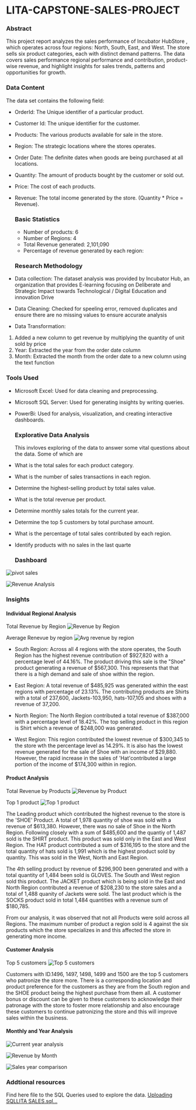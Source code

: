 # LITA-CAPSTONE-SALES-PROJECT

### Abstract
This project report analyzes the sales performance of Incubator HubStore , which operates across four regions: North, South, East, and West. The store sells six product categories, each with distinct demand patterns. The data covers sales performance regional performance and contribution, product-wise revenue, and highlight insights for sales trends, patterns and opportunities for growth.


### Data Content
The data set contains the following field:
- OrderId: The Unique identifier of a particular product.
- Customer Id: The unique identifier for the customer.
- Products: The various products available for sale in the store.
- Region: The strategic locations where the stores operates.
- Order Date: The definite dates when goods are being purchased at all locations.
- Quantity: The amount of products bought by the customer or sold out.
- Price: The cost of each products.
- Revenue: The total income generated by the store. (Quantity * Price = Revenue).

  ### Basic Statistics
  - Number of products: 6
  - Number of Regions: 4
  - Total Revenue generated: 2,101,090
  - Percentage of revenue generated by each region:

  ### Research Methodology

- Data collection: The dataset analysis was provided by Incubator Hub, an organization that provides E-learning focusing on Deliberate and Strategic Impact towards Technological / Digital Education and innovation Drive

- Data Cleaning: Checked for speeling error, removed duplicates and ensure there are no missing values to ensure accurate analysis

- Data Transformation:
1. Added a new column to get revenue by multiplying the quantity of unit sold by price
2. Year: Extracted the year from the order date column 
3. Month: Extracted the month from the order date to a new column using the text function


### Tools Used
 
- Microsoft Excel: Used for data cleaning and preprocessing.

- Microsoft SQL Server: Used for generating insights by writing queries.

- PowerBi: Used for analysis, visualization, and creating interactive dashboards.

  ### Explorative Data Analysis
  This invloves exploring of the data to answer some vital questions about the data. Some of which are
- What is the total sales for each product category. 
- What is the number of sales transactions in each region. 
- Determine the highest-selling product by total sales value. 
- What is the total revenue per product. 
- Determine monthly sales totals for the current year. 
- Determine the top 5 customers by total purchase amount. 
- What is the percentage of total sales contributed by each region. 
- Identify products with no sales in the last quarte

  ### Dashboard

![pivot sales](https://github.com/user-attachments/assets/b8cb69a1-c186-4314-a858-f17228305e43)

![Revenue Analysis](https://github.com/user-attachments/assets/a619145d-1c89-487b-a058-04a7f0a08dfb)

  ### Insights
  
#### Individual Regional Analysis
Total Revenue by Region
![Revenue by Region](https://github.com/user-attachments/assets/2b1ff2d1-671d-4904-bf0a-fb5182476cb8)


Average Renevue by region
![Avg revenue by region](https://github.com/user-attachments/assets/ed8d243d-56eb-4ded-981a-047464ba4389)

- South Region: Across all 4 regions with the store operates, the South Region has the highest revenue contribution of $927,820 with a percentage level of 44.16%. The product driving this sale is the "Shoe" product generating a revenue of $567,300. This represents that that there is a high demand and sale of shoe within the region. 
 
- East Region: A total revenue of $485,925 was generated within the east regions with percentage of 23.13%.  The contributing products are Shirts with a total of 237,600, Jackets-103,950, hats-107,105 and shoes with a revenue of 37,200.

- North Region: The North Region contributed a total revenue of $387,000 with a percentage level of 18.42%. The top selling product in this region is Shirt which a revenue of $248,000 was generated.

- West Region: This region contributed the lowest revenue of $300,345 to the store wth the percentage level as 14.29%. It is also has the lowest revenue generated for the sale of Shoe with an income of $29,880. However, the rapid increase in the sales of 'Hat'contributed a large portion of the income of $174,300 within in region.

#### Product Analysis

Total Revenue by Products
![Revenue by Product](https://github.com/user-attachments/assets/d6015ecb-1f30-49bb-ad0e-aec8bf9879bb)


Top 1 product
![Top 1 product](https://github.com/user-attachments/assets/227b2e22-d4b3-4900-8440-4d30d1ef0d16)

The Leading product which contributed the highest revenue to the store is the 'SHOE' Product. A total of 1,978 quantity of shoe was sold with a revenue of $613,380. However, there was no sale of Shoe in the North Region. Following closely with a sum of $485,600 and the quantiy of 1,487 sold is the SHIRT product. This product was sold only in the East and West Region. The HAT product contributed a sum of $316,195 to the store and the total quantity of hats sold is 1,991 which is the highest product sold by quantity. This was sold in the West, North and East Region.

The 4th selling product by revenue of $296,900 been generated and with a total quantity of 1,484 been sold  is GLOVES. The South and West region sold this product. The JACKET product which is being sold in the East and North Region contributed a revenue of $208,230 to the store sales and a total of 1,488 quanity of Jackets were sold. The last product which is the SOCKS product sold in total 1,484 quantities with a revenue sum of $180,785.

From our analysis, it was observed that not all Products were sold across all Regions. The maximum number of product a region sold is 4 against the six products which the store specializes in and this affected the store in generating more income. 
 
#### Customer Analysis
Top 5 customers
![Top 5 customers](https://github.com/user-attachments/assets/dd47e261-54de-44be-b801-c6612aa5aed2)

 Customers with ID.1496, 1497, 1498, 1499 and 1500 are the top 5 customers who patronize the store more. There is a corresponding location and product preference for the customers as they are from the South region and the SHOE product being the highest purchase from them all.
A customer bonus or discount can be given to these customers to acknowledge their patronage with the store to foster more relationship and also encourage these customers to continue patronizing the store and this will improve sales within the business.

#### Monthly and Year Analysis

![Current year analysis](https://github.com/user-attachments/assets/2e224c3a-9dfd-41e5-94ec-683f31e2d260)


![Revenue by Month](https://github.com/user-attachments/assets/1763c7f0-1f33-4d47-af63-b86788dc9a6b)


![Sales year comparison](https://github.com/user-attachments/assets/0dfe11dc-407c-4181-87ce-1632bd85d090)



### Addtional resources

 Find here file to the SQL Queries used to explore the data. 
 [Uploading SQLLITA SALES.sql…]() 

  
